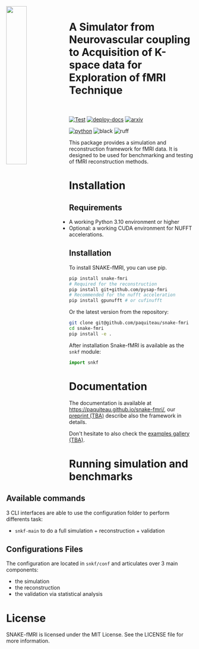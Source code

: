<img align="left" width="33%" src="https://github.com/paquiteau/snake-fmri/blob/main/docs/images/logos/logo-snake_light.svg"> 
<h1> A Simulator from Neurovascular coupling to Acquisition of K-space data for Exploration of fMRI Technique </br></br></h1>


[![Test](https://github.com/paquiteau/snake-fmri/actions/workflows/test.yml/badge.svg)](https://github.com/paquiteau/snake-fmri/actions/workflows/test.yml)
[![deploy-docs](https://github.com/paquiteau/snake-fmri/actions/workflows/deploy-docs.yml/badge.svg)](https://paquiteau.github.io/snake-fmri)
[![arxiv](https://img.shields.io/badge/preprint-2024.6455-darkred?logo=arXiv&logoColor=white)](httsp://arxiv.org)

[![python](https://img.shields.io/badge/python-3.10%2B-blue?logo=python&logoColor=blue)](https://pypi.org/project/snake-fmri)
![black](https://img.shields.io/badge/code--style-black-black)
![ruff](https://img.shields.io/badge/lint-ruff-purple?logo=stackblitz&logoColor=yellow)



This package provides a simulation and reconstruction framework for fMRI data. It is designed to be used for benchmarking and testing of fMRI reconstruction methods.


# Installation
## Requirements 
- A working Python 3.10 environment  or higher 
- Optional: a working CUDA environment for NUFFT accelerations.

## Installation
To install SNAKE-fMRI, you can use pip. 

```bash
pip install snake-fmri 
# Required for the reconstruction 
pip install git+github.com/pysap-fmri
# Recommended for the nufft acceleration 
pip install gpunufft # or cufinufft 
```

Or the latest version from the repository:

```bash
git clone git@github.com/paquiteau/snake-fmri 
cd snake-fmri 
pip install -e .
```
After installation Snake-fMRI is available as the `snkf` module: 

``` python
import snkf

```

# Documentation
The documentation is available at https://paquiteau.github.io/snake-fmri/, our [preprint (TBA)](XXXX) describe also the framework in details.

Don't hesitate to also check the [examples gallery (TBA)](https://paquiteau.github.io/snake-fmri).

# Running simulation and benchmarks 
## Available commands 

3 CLI interfaces are able to use the configuration folder to perform differents task: 
 - `snkf-main` to do a full simulation + reconstruction + validation 
 

## Configurations Files
The configuration  are located in `snkf/conf` and articulates over 3 main components: 
- the simulation
- the reconstruction
- the validation via statistical analysis


<!--

# Citing SNAKE-fMRI
If you use SNAKE-fMRI in your research, please cite the following paper:

> 
> 

```
```
-->
# License
SNAKE-fMRI is licensed under the MIT License. See the LICENSE file for more information.
